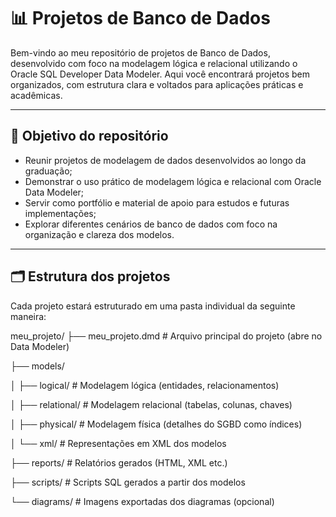 # 📊 Projetos de Banco de Dados
Bem-vindo ao meu repositório de projetos de Banco de Dados, desenvolvido com foco na modelagem lógica e relacional utilizando o Oracle SQL Developer Data Modeler. Aqui você encontrará projetos bem organizados, com estrutura clara e voltados para aplicações práticas e acadêmicas.

---

## 🧠 Objetivo do repositório
- Reunir projetos de modelagem de dados desenvolvidos ao longo da graduação;
- Demonstrar o uso prático de modelagem lógica e relacional com Oracle Data Modeler;
- Servir como portfólio e material de apoio para estudos e futuras implementações;
- Explorar diferentes cenários de banco de dados com foco na organização e clareza dos modelos.

---

## 🗂️ Estrutura dos projetos
Cada projeto estará estruturado em uma pasta individual da seguinte maneira:

meu_projeto/
├── meu_projeto.dmd           # Arquivo principal do projeto (abre no Data Modeler)

├── models/

│   ├── logical/              # Modelagem lógica (entidades, relacionamentos)

│   ├── relational/           # Modelagem relacional (tabelas, colunas, chaves)

│   ├── physical/             # Modelagem física (detalhes do SGBD como índices)

│   └── xml/                  # Representações em XML dos modelos

├── reports/                  # Relatórios gerados (HTML, XML etc.)

├── scripts/                  # Scripts SQL gerados a partir dos modelos

└── diagrams/                 # Imagens exportadas dos diagramas (opcional)
